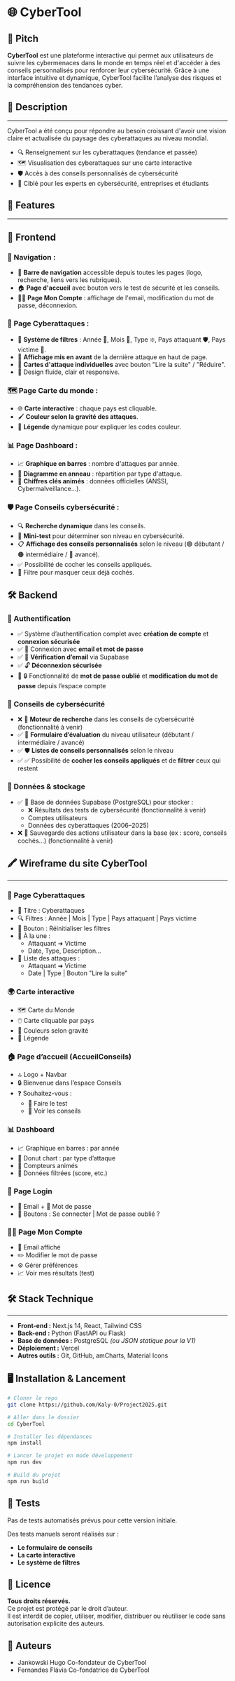 # 🌐 CyberTool

## 🎯 Pitch
**CyberTool** est une plateforme interactive qui permet aux utilisateurs de suivre les cybermenaces dans le monde en temps réel et d'accéder à des conseils personnalisés pour renforcer leur cybersécurité. Grâce à une interface intuitive et dynamique, CyberTool facilite l’analyse des risques et la compréhension des tendances cyber.

## 📝 Description

---

CyberTool a été conçu pour répondre au besoin croissant d'avoir une vision claire et actualisée du paysage des cyberattaques au niveau mondial.

- 🔍 Renseignement sur les cyberattaques (tendance et passée)
- 🗺️ Visualisation des cyberattaques sur une carte interactive 
- 🛡️ Accès à des conseils personnalisés de cybersécurité
- 👥 Ciblé pour les experts en cybersécurité, entreprises et étudiants

## 🚀 Features

---

## 🎨 Frontend

### 🧭 Navigation :
- 🧱 **Barre de navigation** accessible depuis toutes les pages (logo, recherche, liens vers les rubriques).
- 🏠 **Page d'accueil** avec bouton vers le test de sécurité et les conseils.
- 🧑‍💻 **Page Mon Compte** : affichage de l'email, modification du mot de passe, déconnexion.


### 📰 Page **Cyberattaques** :
- 🧠 **Système de filtres** : Année 📅, Mois 📅, Type ❇️, Pays attaquant 🛡️, Pays victime 🎯.
- 🧷 **Affichage mis en avant** de la dernière attaque en haut de page.
- 📄 **Cartes d'attaque individuelles** avec bouton "Lire la suite" / "Réduire".
- 🧭 Design fluide, clair et responsive.


### 🗺️ Page **Carte du monde** :
- 🌐 **Carte interactive** : chaque pays est cliquable.
- 🖌️ **Couleur selon la gravité des attaques**.
- 🧾 **Légende** dynamique pour expliquer les codes couleur.


### 📊 Page **Dashboard** :
- 📈 **Graphique en barres** : nombre d'attaques par année.
- 🍩 **Diagramme en anneau** : répartition par type d'attaque.
- 🔢 **Chiffres clés animés** : données officielles (ANSSI, Cybermalveillance...).


### 🛡️ Page **Conseils cybersécurité** :
- 🔍 **Recherche dynamique** dans les conseils.
- 🧪 **Mini-test** pour déterminer son niveau en cybersécurité.
- 📋 **Affichage des conseils personnalisés** selon le niveau (🟢 débutant / 🟠 intermédiaire / 🔵 avancé).
- ✅ Possibilité de cocher les conseils appliqués.
- 🚫 Filtre pour masquer ceux déjà cochés.

## 🛠️ Backend

### 🔐 Authentification

- ✅ Système d’authentification complet avec **création de compte** et **connexion sécurisée**
- ✅ 🔑 Connexion avec **email et mot de passe**
- ✅ 📧 **Vérification d’email** via Supabase
- ✅ 🔓 **Déconnexion sécurisée**
- 🔄 🔒 Fonctionnalité de **mot de passe oublié** et **modification du mot de passe** depuis l’espace compte


### 🧠 Conseils de cybersécurité

- ❌ 🔎 **Moteur de recherche** dans les conseils de cybersécurité (fonctionnalité à venir)
- ✅ 🧩 **Formulaire d’évaluation** du niveau utilisateur (débutant / intermédiaire / avancé)
- ✅ 🛡️ **Listes de conseils personnalisés** selon le niveau
- ✅ ✅ Possibilité de **cocher les conseils appliqués** et de **filtrer** ceux qui restent


### 🧮 Données & stockage

- ✅ 💾 Base de données Supabase (PostgreSQL) pour stocker :
    - ❌ Résultats des tests de cybersécurité (fonctionnalité à venir)
    - Comptes utilisateurs
    - Données des cyberattaques (2006–2025)
- ❌ 🔄 Sauvegarde des actions utilisateur dans la base (ex : score, conseils cochés…) (fonctionnalité à venir)


## 🖍️ Wireframe du site **CyberTool**

---

### 📰 Page Cyberattaques
- 📑 Titre : Cyberattaques
- 🔍 Filtres : Année | Mois | Type | Pays attaquant | Pays victime
- 🔄 Bouton : Réinitialiser les filtres
- 🧷 À la une :
    - Attaquant ➜ Victime
    - Date, Type, Description...
- 📃 Liste des attaques :
    - Attaquant ➜ Victime
    - Date | Type | Bouton "Lire la suite"


### 🌍 Carte interactive
- 🗺️ Carte du Monde
- 🖱️ Carte cliquable par pays
- 🎨 Couleurs selon gravité
- 🧾 Légende


### 🏠 Page d’accueil (AccueilConseils)
- 🔝 Logo + Navbar
- 🔒 Bienvenue dans l’espace Conseils
- ❓ Souhaitez-vous :
    - 🎯 Faire le test
    - 📘 Voir les conseils


### 📊 Dashboard
- 📈 Graphique en barres : par année
- 🍩 Donut chart : par type d’attaque
- 🔢 Compteurs animés
- 🧮 Données filtrées (score, etc.)


### 🔐 Page Login
- 📧 Email + 🔑 Mot de passe
- 🧩 Boutons : Se connecter | Mot de passe oublié ?


### 🙋‍♂️ Page Mon Compte
- 👤 Email affiché
- ✏️ Modifier le mot de passe
- ⚙️ Gérer préférences
- 📈 Voir mes résultats (test)


## 🛠️ Stack Technique

---

- **Front-end :** Next.js 14, React, Tailwind CSS
- **Back-end :** Python (FastAPI ou Flask)
- **Base de données :** PostgreSQL *(ou JSON statique pour la V1)*
- **Déploiement :** Vercel
- **Autres outils :** Git, GitHub, amCharts, Material Icons

## 🖥️ Installation & Lancement

```bash
# Cloner le repo
git clone https://github.com/Kaly-0/Project2025.git

# Aller dans le dossier
cd CyberTool

# Installer les dépendances
npm install

# Lancer le projet en mode développement
npm run dev

# Build du projet
npm run build
```

## 🧪 Tests
Pas de tests automatisés prévus pour cette version initiale.

Des tests manuels seront réalisés sur :
- **Le formulaire de conseils**
- **La carte interactive**
- **Le système de filtres**

## 📜 Licence
**Tous droits réservés.**  
Ce projet est protégé par le droit d’auteur.  
Il est interdit de copier, utiliser, modifier, distribuer ou réutiliser le code sans autorisation explicite des auteurs.


## 👥 Auteurs
- Jankowski Hugo Co-fondateur de CyberTool
- Fernandes Flávia Co-fondatrice de CyberTool

